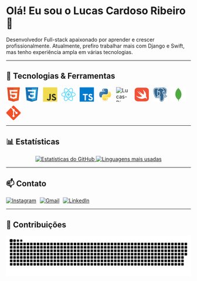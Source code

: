 # Olá! Eu sou o Lucas Cardoso Ribeiro 👋

Desenvolvedor Full-stack apaixonado por aprender e crescer profissionalmente. Atualmente, prefiro trabalhar mais com Django e Swift, mas tenho experiência ampla em várias tecnologias.

---

## 🚀 Tecnologias & Ferramentas

<div style="display: flex; flex-wrap: wrap; gap: 10px;">
  <img alt="Lucas-HTML" height="40" width="40" src="https://raw.githubusercontent.com/devicons/devicon/master/icons/html5/html5-original.svg">
  <img alt="Lucas-CSS" height="40" width="40" src="https://raw.githubusercontent.com/devicons/devicon/master/icons/css3/css3-original.svg">
  <img alt="Lucas-JS" height="40" width="40" src="https://raw.githubusercontent.com/devicons/devicon/master/icons/javascript/javascript-original.svg">
  <img alt="Lucas-React" height="40" width="40" src="https://raw.githubusercontent.com/devicons/devicon/master/icons/react/react-original.svg">
  <img alt="Lucas-Typescript" height="40" width="40" src="https://raw.githubusercontent.com/devicons/devicon/master/icons/typescript/typescript-original.svg">
  <img alt="Lucas-Python" height="40" width="40" src="https://raw.githubusercontent.com/devicons/devicon/master/icons/python/python-original.svg">
  <img alt="Lucas-Django" height="40" width="40" src="https://cdn.jsdelivr.net/gh/devicons/devicon/icons/django/django-original.svg">
  <img alt="Lucas-Swift" height="40" width="40" src="https://raw.githubusercontent.com/devicons/devicon/master/icons/swift/swift-original.svg">
  <img alt="Lucas-PostgreSQL" height="40" width="40" src="https://raw.githubusercontent.com/devicons/devicon/master/icons/postgresql/postgresql-plain.svg">
  <img alt="Lucas-MongoDB" height="40" width="40" src="https://raw.githubusercontent.com/devicons/devicon/master/icons/mongodb/mongodb-plain.svg">
  <img alt="Lucas-Git" height="40" width="40" src="https://raw.githubusercontent.com/devicons/devicon/master/icons/git/git-plain.svg">
</div>

---

## 📊 Estatísticas

<div align="center">
  <a href="https://github.com/LucasRib52">
    <img width="45%" src="https://github-readme-stats.vercel.app/api?username=LucasRib52&show_icons=true&theme=tokyonight&include_all_commits=true&count_private=true" alt="Estatísticas do GitHub"/>
    <img width="45%" src="https://github-readme-stats.vercel.app/api/top-langs/?username=LucasRib52&layout=compact&langs_count=7&theme=tokyonight" alt="Linguagens mais usadas"/>
  </a>
</div>

---

## 📫 Contato

<div style="display: flex; gap: 10px;">
  <a href="https://www.instagram.com/lucas.crf19/" target="_blank">
    <img src="https://img.shields.io/badge/-Instagram-%23E4405F?style=for-the-badge&logo=instagram&logoColor=white" alt="Instagram">
  </a>
  <a href="mailto:lucascardosoprogramador@gmail.com" target="_blank">
    <img src="https://img.shields.io/badge/-Gmail-%23333?style=for-the-badge&logo=gmail&logoColor=white" alt="Gmail">
  </a>
  <a href="https://www.linkedin.com/in/lucascardosorib/" target="_blank">
    <img src="https://img.shields.io/badge/-LinkedIn-%230077B5?style=for-the-badge&logo=linkedin&logoColor=white" alt="LinkedIn">
  </a>
</div>

---

## 🐍 Contribuições

![Snake animation](https://github.com/LucasRib52/LucasRib52/blob/output/github-contribution-grid-snake.svg)
